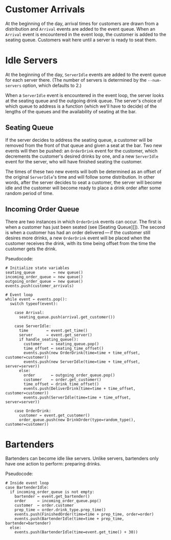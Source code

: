# Customer Arrivals

At the beginning of the day, arrival times for customers are drawn from a
distribution and `Arrival` events are added to the event queue. When an
`Arrival` event is encountered in the event loop, the customer is added to the
seating queue. Customers wait here until a server is ready to seat them.

# Idle Servers

At the beginning of the day, `ServerIdle` events are added to the event
queue for each server there. (The number of servers is determined by the
`--num-servers` option, which defaults to 2.)

When a `ServerIdle` event is encountered in the event loop, the server looks at
the seating queue and the outgoing drink queue. The server's choice of which
queue to address is a function (which we'll have to decide) of the lengths of
the queues and the availability of seating at the bar.

## Seating Queue

If the server decides to address the seating queue, a customer will be removed
from the front of that queue and given a seat at the bar. Two new events will
then be pushed: an `OrderDrink` event for the customer, which decrements the
customer's desired drinks by one, and a new `ServerIdle` event for the server,
who will have finished seating the customer.

The times of these two new events will both be determined as an offset of the
original `ServerIdle`'s time and will follow some distribution. In other words,
after the server decides to seat a customer, the server will become idle and
the customer will become ready to place a drink order after some random period
of time.

## Incoming Order Queue

There are two instances in which `OrderDrink` events can occur. The first
is when a customer has just been seated (see [Seating Queue][]). The second
is when a customer has had an order delivered — if the customer still
desires more drinks, a new `OrderDrink` event will be placed when the customer
receives the drink, with its time being offset from the time the customer gets
the drink.

Pseudocode:

```
# Initialize state variables
seating_queue        ← new queue()
incoming_order_queue ← new queue()
outgoing_order_queue ← new queue()
events.push(customer_arrivals)

# Event loop
while event ← events.pop():
  switch typeof(event):

    case Arrival:
      seating_queue.push(arrival.get_customer())

    case ServerIdle:
      time        ← event.get_time()
      server      ← event.get_server()
      if handle_seating_queue():
        customer    ← seating_queue.pop()
        time_offset ← seating_time_offset()
        events.push(new OrderDrink(time=time + time_offset, customer=customer))
        events.push(new ServerIdle(time=time + time_offset, server=server))
      else:
        order       ← outgoing_order_queue.pop()
        customer    ← order.get_customer()
        time_offset ← drink_time_offset()
        events.push(DeliverDrink(time=time + time_offset, customer=customer))
        events.push(ServerIdle(time=time + time_offset, server=server))

    case OrderDrink:
      customer ← event.get_customer()
      order_queue.push(new DrinkOrder(type=random_type(), customer=customer))
```

# Bartenders

Bartenders can become idle like servers. Unlike servers, bartenders only have
one action to perform: preparing drinks.

Pseudocode:

```
# Inside event loop
case BartenderIdle:
  if incoming_order_queue is not empty:
    bartender ← event.get_bartender()
    order     ← incoming_order_queue.pop()
    customer  ← order.customer
    prep_time ← order.drink_type.prep_time()
    events.push(FinishedOrder(time=time + prep_time, order=order)
    events.push(BartenderIdle(time=time + prep_time, bartender=bartender)
  else:
    events.push(BartenderIdle(time=event.get_time() + 30))
```
